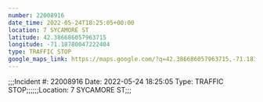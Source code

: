 ```yaml
---
number: 22008916
date_time: 2022-05-24T18:25:05+00:00
location: 7 SYCAMORE ST
latitude: 42.386686057963715
longitude: -71.18780047222404
type: TRAFFIC STOP
google_maps_link: https://maps.google.com/?q=42.386686057963715,-71.18780047222404
---
```


;;;Incident #: 22008916   Date: 2022-05-24 18:25:05   Type: TRAFFIC STOP;;;;;;Location: 7 SYCAMORE ST;;;
